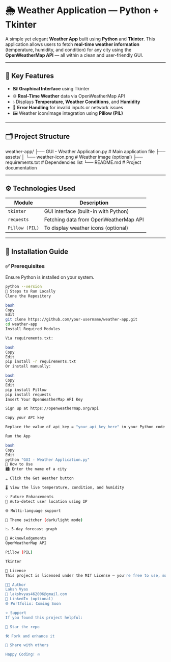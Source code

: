 # 🌦️ Weather Application — Python + Tkinter

A simple yet elegant **Weather App** built using **Python** and **Tkinter**. This application allows users to fetch **real-time weather information** (temperature, humidity, and condition) for any city using the **OpenWeatherMap API** — all within a clean and user-friendly GUI.

---

## 🔑 Key Features

- 🖼️ **Graphical Interface** using Tkinter  
- 🌐 **Real-Time Weather** data via OpenWeatherMap API  
- 💧 Displays **Temperature**, **Weather Conditions**, and **Humidity**  
- 🧠 **Error Handling** for invalid inputs or network issues  
- 🖼️ Weather icon/image integration using **Pillow (PIL)**

---

## 🗂️ Project Structure

weather-app/
├── GUI - Weather Application.py # Main application file
├── assets/
│ └── weather-icon.png # Weather image (optional)
├── requirements.txt # Dependencies list
└── README.md # Project documentation



---

## ⚙️ Technologies Used

| Module   | Description                          |
|----------|--------------------------------------|
| `tkinter` | GUI interface (built-in with Python) |
| `requests` | Fetching data from OpenWeatherMap API |
| `Pillow (PIL)` | To display weather icons (optional) |

---

## 🔧 Installation Guide

### ✅ Prerequisites

Ensure Python is installed on your system.

```bash
python --version
🚀 Steps to Run Locally
Clone the Repository

bash
Copy
Edit
git clone https://github.com/your-username/weather-app.git
cd weather-app
Install Required Modules

Via requirements.txt:

bash
Copy
Edit
pip install -r requirements.txt
Or install manually:

bash
Copy
Edit
pip install Pillow
pip install requests
Insert Your OpenWeatherMap API Key

Sign up at https://openweathermap.org/api

Copy your API key

Replace the value of api_key = "your_api_key_here" in your Python code

Run the App

bash
Copy
Edit
python "GUI - Weather Application.py"
📌 How to Use
🏙️ Enter the name of a city

☁️ Click the Get Weather button

🌡️ View the live temperature, condition, and humidity

💡 Future Enhancements
📍 Auto-detect user location using IP

🌐 Multi-language support

🌈 Theme switcher (dark/light mode)

📉 5-day forecast graph

🙏 Acknowledgements
OpenWeatherMap API

Pillow (PIL)

Tkinter

📄 License
This project is licensed under the MIT License — you're free to use, modify, and distribute.

👨‍💻 Author
Laksh Vyas
📧 lakshvyas462006@gmail.com
🔗 LinkedIn (optional)
🌐 Portfolio: Coming Soon

⭐ Support
If you found this project helpful:

🌟 Star the repo

🛠️ Fork and enhance it

📣 Share with others

Happy Coding! 🔥
